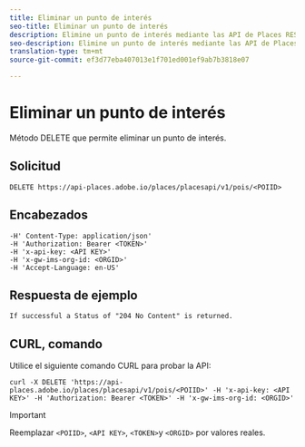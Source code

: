 ```yaml
---
title: Eliminar un punto de interés
seo-title: Eliminar un punto de interés
description: Elimine un punto de interés mediante las API de Places REST.
seo-description: Elimine un punto de interés mediante las API de Places REST.
translation-type: tm+mt
source-git-commit: ef3d77eba407013e1f701ed001ef9ab7b3818e07

---
```



# Eliminar un punto de interés

Método DELETE que permite eliminar un punto de interés.

## Solicitud

```text
DELETE https://api-places.adobe.io/places/placesapi/v1/pois/<POIID>
```

## Encabezados

```text
-H' Content-Type: application/json'  
-H 'Authorization: Bearer <TOKEN>'  
-H 'x-api-key: <API KEY>'  
-H 'x-gw-ims-org-id: <ORGID>'  
-H 'Accept-Language: en-US'
```

## Respuesta de ejemplo

```text
If successful a Status of "204 No Content" is returned.
```

## CURL, comando

Utilice el siguiente comando CURL para probar la API:

```text
curl -X DELETE 'https://api-places.adobe.io/places/placesapi/v1/pois/<POIID>' -H 'x-api-key: <API KEY>' -H 'Authorization: Bearer <TOKEN>' -H 'x-gw-ims-org-id: <ORGID>'
```

>[!IMPORTANT]
>
>Reemplazar `<POIID>`, `<API KEY>`, `<TOKEN>`y `<ORGID>` por valores reales.

